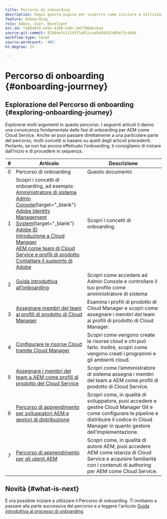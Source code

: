 ```yaml
---
title: Percorso di onboarding
description: Segui questa pagina per scoprire come iniziare a utilizzare il percorso di onboarding
feature: Onboarding
role: Admin, User, Developer
exl-id: fa88a919-af6a-4266-b38c-647706decba4
source-git-commit: 91b84e3c312d3f1e01ccaa9a5d541a69ef3c4da6
workflow-type: tm+mt
source-wordcount: '401'
ht-degree: 2%

---
```


# Percorso di onboarding {#onboarding-jourrney}

## Esplorazione del Percorso di onboarding {#exploring-onboarding-journey}

Esplorerai molti argomenti in questo percorso. I seguenti articoli ti danno una conoscenza fondamentale delle fasi di onboarding per AEM come Cloud Service. Anche se puoi passare direttamente a una particolare parte del percorso, molti concetti si basano su quelli degli articoli precedenti. Pertanto, se non hai ancora effettuato l’onboarding, ti consigliamo di iniziare dall’inizio e di procedere in sequenza.

| # | Articolo | Descrizione |
|---|---|---|
| 0 | Percorso di onboarding | Questo documento |
| 1 | Scopri i concetti di onboarding, ad esempio:<br>[Amministratore di sistema](https://experienceleague.adobe.com/docs/experience-manager-cloud-service/onboarding/onboarding-concepts/system-administrator.html?lang=en)<br>[Admin Console](https://experienceleague.adobe.com/docs/experience-manager-cloud-service/onboarding/onboarding-concepts/admin-console.html?lang=en){target=&quot;_blank&quot;}<br>[Adobe Identity Management System](https://experienceleague.adobe.com/docs/experience-manager-cloud-service/onboarding/onboarding-concepts/ims.html?lang=en){target=&quot;_blank&quot;}<br>[Adobe ID](https://experienceleague.adobe.com/docs/experience-manager-cloud-service/onboarding/onboarding-concepts/adobe-id.html?lang=en)<br>[Introduzione a Cloud Manager](https://experienceleague.adobe.com/docs/experience-manager-cloud-service/onboarding/onboarding-concepts/cloud-manager-introduction.html?lang=en)<br>[AEM come team di Cloud Service e profili di prodotto](https://experienceleague.adobe.com/docs/experience-manager-cloud-service/onboarding/onboarding-concepts/aem-cs-team-product-profiles.html?lang=en)<br>[Contattare il supporto di Adobe](https://experienceleague.adobe.com/docs/experience-manager-cloud-service/onboarding/onboarding-concepts/onboarding-help-resources.html?lang=en) | Scopri i concetti di onboarding. |
| 2 | [Guida introduttiva all’onboarding](/help/journey-onboarding/sysadmin/get-started-onboarding-journey.md) | Scopri come accedere ad Admin Console e controllare il tuo profilo come amministratore di sistema |
| 3 | [Assegnare membri del team ai profili di prodotto di Cloud Manager](/help/journey-onboarding/sysadmin/assign-team-members-cloud-manager.md) | Esamina i profili di prodotto di Cloud Manager e scopri come assegnare i membri del team ai profili di prodotto di Cloud Manager. |
| 4 | [Configurare le risorse Cloud tramite Cloud Manager](/help/journey-onboarding/sysadmin/setup-cloud-resources-via-cloud-manager.md) | Scopri come vengono create le risorse cloud e chi può farlo. Inoltre, scopri come vengono creati i programmi e gli ambienti cloud. |
| 5 | [Assegnare i membri del team a AEM come profili di prodotto del Cloud Service](/help/journey-onboarding/sysadmin/assign-team-members-aem-cloud-service.md) | Scopri come l’amministratore di sistema assegna i membri del team a AEM come profili di prodotto di Cloud Service. |
| 6 | [Percorso di apprendimento per sviluppatori AEM e gestori di distribuzione](/help/journey-onboarding/sysadmin/learning-path-developers-deploymentmanagers.md) | Scopri come, in qualità di sviluppatore, puoi accedere e gestire Cloud Manager Git e come configurare le pipeline e distribuire il codice in Cloud Manager in quanto gestore dell’implementazione. |
| 7 | [Percorso di apprendimento per gli utenti AEM](/help/journey-onboarding/sysadmin/learning-path-aem-users.md) | Scopri come, in qualità di autore AEM, puoi accedere AEM come istanza di Cloud Service e acquisire familiarità con i contenuti di authoring per AEM come Cloud Service. |

## Novità {#what-is-next}

È ora possibile iniziare a utilizzare il Percorso di onboarding. Ti invitiamo a passare alla parte successiva del percorso e a leggere l&#39;articolo [Guida introduttiva al processo di onboarding](/help/journey-onboarding/sysadmin/get-started-onboarding-journey.md).
